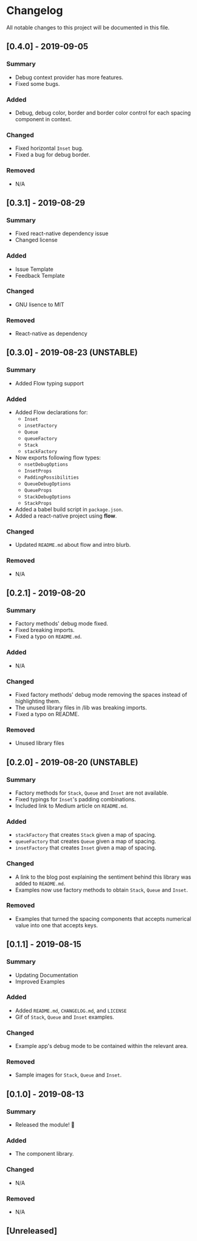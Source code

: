 # Changelog

All notable changes to this project will be documented in this file.

## [0.4.0] - 2019-09-05

### Summary

- Debug context provider has more features.
- Fixed some bugs.

### Added

- Debug, debug color, border and border color control for each spacing component in context.

### Changed

- Fixed horizontal `Inset` bug.
- Fixed a bug for debug border.

### Removed

- N/A

## [0.3.1] - 2019-08-29

### Summary

- Fixed react-native dependency issue
- Changed license

### Added

- Issue Template
- Feedback Template

### Changed

- GNU lisence to MIT

### Removed

- React-native as dependency

## [0.3.0] - 2019-08-23 (UNSTABLE)

### Summary

- Added Flow typing support

### Added

- Added Flow declarations for:
  - `Inset`
  - `insetFactory`
  - `Queue`
  - `queueFactory`
  - `Stack`
  - `stackFactory`
- Now exports following flow types:
  - `nsetDebugOptions`
  - `InsetProps`
  - `PaddingPossibilities`
  - `QueueDebugOptions`
  - `QueueProps`
  - `StackDebugOptions`
  - `StackProps`
- Added a babel build script in `package.json`.
- Added a react-native project using **flow**.

### Changed

- Updated `README.md` about flow and intro blurb.

### Removed

- N/A

## [0.2.1] - 2019-08-20

### Summary

- Factory methods' debug mode fixed.
- Fixed breaking imports.
- Fixed a typo on `README.md`.

### Added

- N/A

### Changed

- Fixed factory methods' debug mode removing the spaces instead of highlighting them.
- The unused library files in /lib was breaking imports.
- Fixed a typo on README.

### Removed

- Unused library files

## [0.2.0] - 2019-08-20 (UNSTABLE)

### Summary

- Factory methods for `Stack`, `Queue` and `Inset` are not available.
- Fixed typings for `Inset`'s padding combinations.
- Included link to Medium article on `README.md`.

### Added

- `stackFactory` that creates `Stack` given a map of spacing.
- `queueFactory` that creates `Queue` given a map of spacing.
- `insetFactory` that creates `Inset` given a map of spacing.

### Changed

- A link to the blog post explaining the sentiment behind this library was added to `README.md`.
- Examples now use factory methods to obtain `Stack`, `Queue` and `Inset`.

### Removed

- Examples that turned the spacing components that accepts numerical value into one that accepts keys.

## [0.1.1] - 2019-08-15

### Summary

- Updating Documentation
- Improved Examples

### Added

- Added `README.md`, `CHANGELOG.md`, and `LICENSE`
- Gif of `Stack`, `Queue` and `Inset` examples.

### Changed

- Example app's debug mode to be contained within the relevant area.

### Removed

- Sample images for `Stack`, `Queue` and `Inset`.

## [0.1.0] - 2019-08-13

### Summary

- Released the module! 🎉

### Added

- The component library.

### Changed

- N/A

### Removed

- N/A

## [Unreleased]
